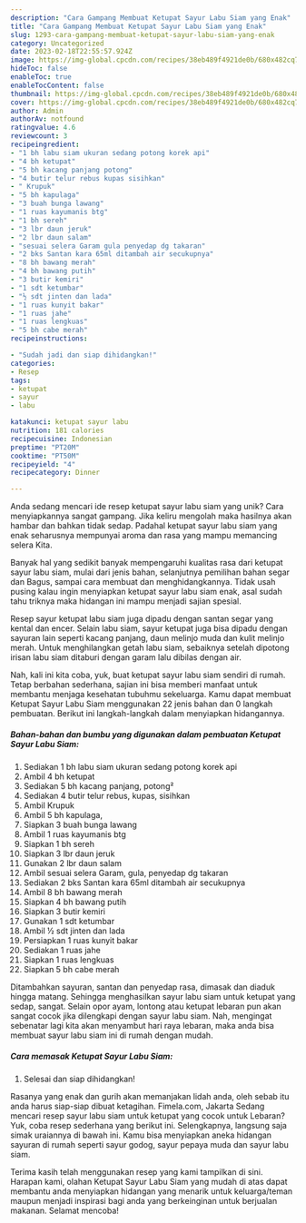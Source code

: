 ```yaml
---
description: "Cara Gampang Membuat Ketupat Sayur Labu Siam yang Enak"
title: "Cara Gampang Membuat Ketupat Sayur Labu Siam yang Enak"
slug: 1293-cara-gampang-membuat-ketupat-sayur-labu-siam-yang-enak
category: Uncategorized
date: 2023-02-18T22:55:57.924Z
image: https://img-global.cpcdn.com/recipes/38eb489f4921de0b/680x482cq70/ketupat-sayur-labu-siam-foto-resep-utama.jpg
hideToc: false
enableToc: true
enableTocContent: false
thumbnail: https://img-global.cpcdn.com/recipes/38eb489f4921de0b/680x482cq70/ketupat-sayur-labu-siam-foto-resep-utama.jpg
cover: https://img-global.cpcdn.com/recipes/38eb489f4921de0b/680x482cq70/ketupat-sayur-labu-siam-foto-resep-utama.jpg
author: Admin
authorAv: notfound
ratingvalue: 4.6
reviewcount: 3
recipeingredient:
- "1 bh labu siam ukuran sedang potong korek api"
- "4 bh ketupat"
- "5 bh kacang panjang potong"
- "4 butir telur rebus kupas sisihkan"
- " Krupuk"
- "5 bh kapulaga"
- "3 buah bunga lawang"
- "1 ruas kayumanis btg"
- "1 bh sereh"
- "3 lbr daun jeruk"
- "2 lbr daun salam"
- "sesuai selera Garam gula penyedap dg takaran"
- "2 bks Santan kara 65ml ditambah air secukupnya"
- "8 bh bawang merah"
- "4 bh bawang putih"
- "3 butir kemiri"
- "1 sdt ketumbar"
- "½ sdt jinten dan lada"
- "1 ruas kunyit bakar"
- "1 ruas jahe"
- "1 ruas lengkuas"
- "5 bh cabe merah"
recipeinstructions:

- "Sudah jadi dan siap dihidangkan!"
categories:
- Resep
tags:
- ketupat
- sayur
- labu

katakunci: ketupat sayur labu 
nutrition: 181 calories
recipecuisine: Indonesian
preptime: "PT20M"
cooktime: "PT50M"
recipeyield: "4"
recipecategory: Dinner

---
```





Anda sedang mencari ide resep ketupat sayur labu siam yang unik? Cara menyiapkannya sangat gampang. Jika keliru mengolah maka hasilnya akan hambar dan bahkan tidak sedap. Padahal ketupat sayur labu siam yang enak seharusnya mempunyai aroma dan rasa yang mampu memancing selera Kita.





Banyak hal yang sedikit banyak mempengaruhi kualitas rasa dari ketupat sayur labu siam, mulai dari jenis bahan, selanjutnya pemilihan bahan segar dan Bagus, sampai cara membuat dan menghidangkannya. Tidak usah pusing kalau ingin menyiapkan ketupat sayur labu siam enak,      asal sudah tahu triknya maka hidangan ini mampu menjadi sajian spesial.














Resep sayur ketupat labu siam juga dipadu dengan santan segar yang kental dan encer. Selain labu siam, sayur ketupat juga bisa dipadu dengan sayuran lain seperti kacang panjang, daun melinjo muda dan kulit melinjo merah. Untuk menghilangkan getah labu siam, sebaiknya setelah dipotong irisan labu siam ditaburi dengan garam lalu dibilas dengan air.






Nah, kali ini kita coba, yuk, buat ketupat sayur labu siam sendiri di rumah. Tetap berbahan sederhana, sajian ini bisa memberi manfaat untuk membantu menjaga kesehatan tubuhmu sekeluarga. Kamu dapat membuat Ketupat Sayur Labu Siam menggunakan 22 jenis bahan dan 0 langkah pembuatan. Berikut ini langkah-langkah dalam menyiapkan hidangannya.

<!--inarticleads1-->

##### Bahan-bahan dan bumbu yang digunakan dalam pembuatan Ketupat Sayur Labu Siam:

1. Sediakan 1 bh labu siam ukuran sedang potong korek api
1. Ambil 4 bh ketupat
1. Sediakan 5 bh kacang panjang, potong²
1. Sediakan 4 butir telur rebus, kupas, sisihkan
1. Ambil  Krupuk
1. Ambil 5 bh kapulaga,
1. Siapkan 3 buah bunga lawang
1. Ambil 1 ruas kayumanis btg
1. Siapkan 1 bh sereh
1. Siapkan 3 lbr daun jeruk
1. Gunakan 2 lbr daun salam
1. Ambil sesuai selera Garam, gula, penyedap dg takaran
1. Sediakan 2 bks Santan kara 65ml ditambah air secukupnya
1. Ambil 8 bh bawang merah
1. Siapkan 4 bh bawang putih
1. Siapkan 3 butir kemiri
1. Gunakan 1 sdt ketumbar
1. Ambil ½ sdt jinten dan lada
1. Persiapkan 1 ruas kunyit bakar
1. Sediakan 1 ruas jahe
1. Siapkan 1 ruas lengkuas
1. Siapkan 5 bh cabe merah


Ditambahkan sayuran, santan dan penyedap rasa, dimasak dan diaduk hingga matang. Sehingga menghasilkan sayur labu siam untuk ketupat yang sedap, sangat. Selain opor ayam, lontong atau ketupat lebaran pun akan sangat cocok jika dilengkapi dengan sayur labu siam. Nah, mengingat sebenatar lagi kita akan menyambut hari raya lebaran, maka anda bisa membuat sayur labu siam ini di rumah dengan mudah. 

<!--inarticleads2-->

##### Cara memasak Ketupat Sayur Labu Siam:


1. Selesai dan siap dihidangkan!

Rasanya yang enak dan gurih akan memanjakan lidah anda, oleh sebab itu anda harus siap-siap dibuat ketagihan. Fimela.com, Jakarta Sedang mencari resep sayur labu siam untuk ketupat yang cocok untuk Lebaran? Yuk, coba resep sederhana yang berikut ini. Selengkapnya, langsung saja simak uraiannya di bawah ini. Kamu bisa menyiapkan aneka hidangan sayuran di rumah seperti sayur godog, sayur pepaya muda dan sayur labu siam. 

Terima kasih telah menggunakan resep yang kami tampilkan di sini. Harapan kami, olahan Ketupat Sayur Labu Siam yang mudah di atas dapat membantu anda menyiapkan hidangan yang menarik untuk keluarga/teman maupun menjadi inspirasi bagi anda yang berkeinginan untuk berjualan makanan. Selamat mencoba!
